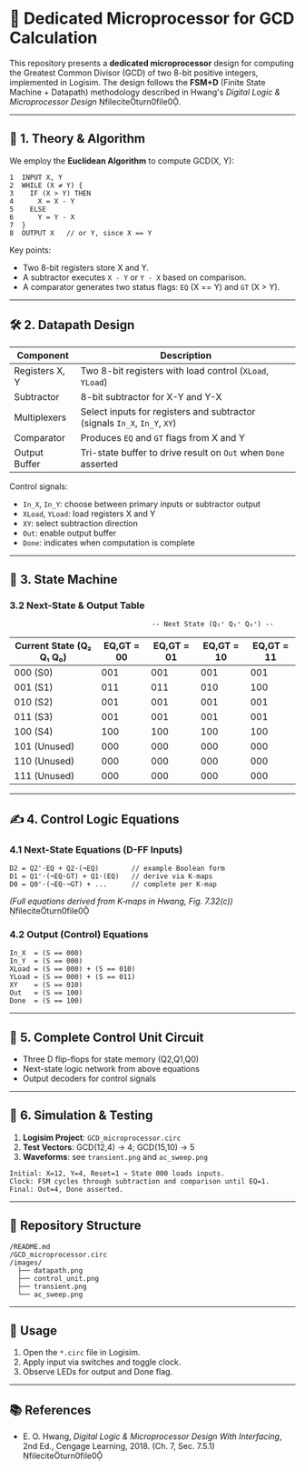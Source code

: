 # 📘 Dedicated Microprocessor for GCD Calculation

This repository presents a **dedicated microprocessor** design for computing the Greatest Common Divisor (GCD) of two 8-bit positive integers, implemented in Logisim. The design follows the **FSM+D** (Finite State Machine + Datapath) methodology described in Hwang's *Digital Logic & Microprocessor Design* fileciteturn0file0.

---

## 🧠 1. Theory & Algorithm

We employ the **Euclidean Algorithm** to compute GCD(X, Y):

```text
1  INPUT X, Y
2  WHILE (X ≠ Y) {
3    IF (X > Y) THEN
4      X = X - Y
5    ELSE
6      Y = Y - X
7  }
8  OUTPUT X   // or Y, since X == Y
```

Key points:

- Two 8-bit registers store X and Y.
- A subtractor executes `X - Y` or `Y - X` based on comparison.
- A comparator generates two status flags: `EQ` (X == Y) and `GT` (X > Y).

---

## 🛠 2. Datapath Design



| Component      | Description                                                               |
| -------------- | ------------------------------------------------------------------------- |
| Registers X, Y | Two 8-bit registers with load control (`XLoad`, `YLoad`)                  |
| Subtractor     | 8-bit subtractor for X-Y and Y-X                                          |
| Multiplexers   | Select inputs for registers and subtractor (signals `In_X`, `In_Y`, `XY`) |
| Comparator     | Produces `EQ` and `GT` flags from X and Y                                 |
| Output Buffer  | Tri-state buffer to drive result on `Out` when `Done` asserted            |

Control signals:

- `In_X`, `In_Y`: choose between primary inputs or subtractor output
- `XLoad`, `YLoad`: load registers X and Y
- `XY`: select subtraction direction
- `Out`: enable output buffer
- `Done`: indicates when computation is complete

---

## 🔄 3. State Machine

### 3.2 Next-State & Output Table

                                       -- Next State (Q₂⁺ Q₁⁺ Q₀⁺) --

| Current State (Q₂ Q₁ Q₀) | EQ,GT = 00 | EQ,GT = 01 | EQ,GT = 10 | EQ,GT = 11 |
|--------------------------|------------|------------|------------|------------|
| 000 (S0)                 | 001        | 001        | 001        | 001        |
| 001 (S1)                 | 011        | 011        | 010        | 100        |
| 010 (S2)                 | 001        | 001        | 001        | 001        |
| 011 (S3)                 | 001        | 001        | 001        | 001        |
| 100 (S4)                 | 100        | 100        | 100        | 100        |
| 101 (Unused)             | 000        | 000        | 000        | 000        |
| 110 (Unused)             | 000        | 000        | 000        | 000        |
| 111 (Unused)             | 000        | 000        | 000        | 000        |



---

## ✍️ 4. Control Logic Equations

### 4.1 Next-State Equations (D-FF Inputs)

```text
D2 = Q2'·EQ + Q2·(¬EQ)        // example Boolean form
D1 = Q1'·(¬EQ·GT) + Q1·(EQ)   // derive via K‑maps
D0 = Q0'·(¬EQ·¬GT) + ...      // complete per K‑map
```

*(Full equations derived from K‑maps in Hwang, Fig. 7.32(c))* fileciteturn0file0

### 4.2 Output (Control) Equations

```text
In_X  = (S == 000)
In_Y  = (S == 000)
XLoad = (S == 000) + (S == 010)
YLoad = (S == 000) + (S == 011)
XY    = (S == 010)
Out   = (S == 100)
Done  = (S == 100)
```

---

## 🔗 5. Complete Control Unit Circuit



- Three D flip-flops for state memory (Q2,Q1,Q0)
- Next-state logic network from above equations
- Output decoders for control signals

---

## 🧪 6. Simulation & Testing

1. **Logisim Project**: `GCD_microprocessor.circ`
2. **Test Vectors**: GCD(12,4) → 4; GCD(15,10) → 5
3. **Waveforms**: see `transient.png` and `ac_sweep.png`

```text
Initial: X=12, Y=4, Reset=1 → State 000 loads inputs.
Clock: FSM cycles through subtraction and comparison until EQ=1.
Final: Out=4, Done asserted.
```

---

## 📂 Repository Structure

```
/README.md
/GCD_microprocessor.circ
/images/
  ├── datapath.png
  ├── control_unit.png
  ├── transient.png
  └── ac_sweep.png
```

---

## 👷 Usage

1. Open the `*.circ` file in Logisim.
2. Apply input via switches and toggle clock.
3. Observe LEDs for output and Done flag.

---

## 📚 References

- E. O. Hwang, *Digital Logic & Microprocessor Design With Interfacing*, 2nd Ed., Cengage Learning, 2018. (Ch. 7, Sec. 7.5.1) fileciteturn0file0

